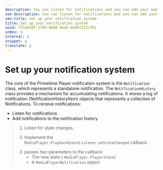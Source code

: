 ```yaml
---
description: You can listen for notifications and you can add your own notifications to the notification history.
seo-description: You can listen for notifications and you can add your own notifications to the notification history.
seo-title: Set up your notification system
title: Set up your notification system
uuid: 733ab18f-1f8d-4688-9ea5-da9ef222cfbc
index: n
internal: n
snippet: y
translate: y
---
```


# Set up your notification system

The core of the Primetime Player notification system is the `Notification` class, which represents a standalone notification. The `NotificationHistory` class provides a mechanism for accumulating notifications. It stores a log of notification (NotificationHistoryItem) objects that represents a collection of Notifications. 
To receive notifications:

* Listen for notifications
* Add notifications to the notification history

>1. Listen for state changes.
>1. Implement the `MediaPlayer.PlaybackEventListener.onStateChanged` callback.
>1. <!-- PH element: phrases/primetime-sdk-name --> passes two parameters to the callback:
>    
>    * The new state ( `MediaPlayer.PlayerState`)
>    * A `MediaPlayerNotification` object
>    
